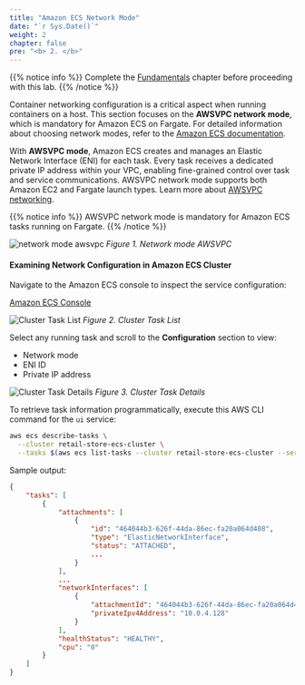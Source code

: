 ```yaml
---
title: "Amazon ECS Network Mode"
date: "`r Sys.Date()`"
weight: 2
chapter: false
pre: "<b> 2. </b>"
---
```


{{% notice info %}}
Complete the [Fundamentals](https://aws-fcj-ecs-workshop.github.io/Amazon-ECS-Immersion-Day/fundamentals/) chapter before proceeding with this lab.
{{% /notice %}}

Container networking configuration is a critical aspect when running containers on a host. This section focuses on the **AWSVPC network mode**, which is mandatory for Amazon ECS on Fargate. For detailed information about choosing network modes, refer to the [Amazon ECS documentation](https://docs.aws.amazon.com/AmazonECS/latest/developerguide/task-networking.html).

With **AWSVPC mode**, Amazon ECS creates and manages an Elastic Network Interface (ENI) for each task. Every task receives a dedicated private IP address within your VPC, enabling fine-grained control over task and service communications. AWSVPC network mode supports both Amazon EC2 and Fargate launch types. Learn more about [AWSVPC networking](https://docs.aws.amazon.com/AmazonECS/latest/developerguide/task-networking-awsvpc.html).

{{% notice info %}}
AWSVPC network mode is mandatory for Amazon ECS tasks running on Fargate.
{{% /notice %}}

![network mode awsvpc](/images/2-network-mode/image.png)
*Figure 1. Network mode AWSVPC*

#### Examining Network Configuration in Amazon ECS Cluster

Navigate to the Amazon ECS console to inspect the service configuration:

[Amazon ECS Console](https://console.aws.amazon.com/ecs/v2/clusters/retail-store-ecs-cluster/tasks)

![Cluster Task List](/images/2-network-mode/image-1.png)
*Figure 2. Cluster Task List*

Select any running task and scroll to the **Configuration** section to view:
- Network mode
- ENI ID
- Private IP address

![Cluster Task Details](/images/2-network-mode/image-2.png)
*Figure 3. Cluster Task Details*

To retrieve task information programmatically, execute this AWS CLI command for the `ui` service:

```bash
aws ecs describe-tasks \
  --cluster retail-store-ecs-cluster \
  --tasks $(aws ecs list-tasks --cluster retail-store-ecs-cluster --service ui --query 'taskArns[0]' --output text)
```

Sample output:

```json
{
    "tasks": [
        {
            "attachments": [
                {
                    "id": "464044b3-626f-44da-86ec-fa20a064d408",
                    "type": "ElasticNetworkInterface",
                    "status": "ATTACHED",
                    ...
                }
            ],
            ...
            "networkInterfaces": [
                {
                    "attachmentId": "464044b3-626f-44da-86ec-fa20a064d408",
                    "privateIpv4Address": "10.0.4.128"
                }
            ],
            "healthStatus": "HEALTHY",
            "cpu": "0"
        }
    ]
}
```